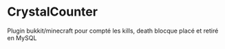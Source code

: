 CrystalCounter
==============

Plugin bukkit/minecraft pour compté les kills, death blocque placé et retiré en MySQL
